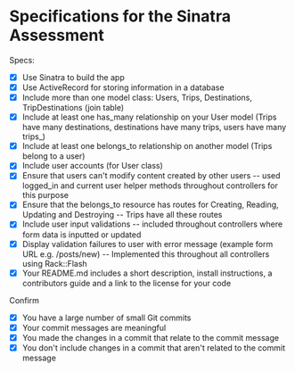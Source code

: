 # Specifications for the Sinatra Assessment

Specs:
- [x] Use Sinatra to build the app
- [x] Use ActiveRecord for storing information in a database
- [x] Include more than one model class: Users, Trips, Destinations, TripDestinations (join table)
- [x] Include at least one has_many relationship on your User model (Trips have many destinations, destinations have many trips, users have many trips_)
- [x] Include at least one belongs_to relationship on another model (Trips belong to a user)
- [x] Include user accounts (for User class)
- [x] Ensure that users can't modify content created by other users -- used logged_in and current user helper methods throughout controllers for this purpose
- [x] Ensure that the belongs_to resource has routes for Creating, Reading, Updating and Destroying -- Trips have all these routes
- [x] Include user input validations -- included throughout controllers where form data is inputted or updated
- [x] Display validation failures to user with error message (example form URL e.g. /posts/new) -- Implemented this throughout all controllers using Rack::Flash
- [x] Your README.md includes a short description, install instructions, a contributors guide and a link to the license for your code

Confirm
- [x] You have a large number of small Git commits
- [x] Your commit messages are meaningful
- [x] You made the changes in a commit that relate to the commit message
- [x] You don't include changes in a commit that aren't related to the commit message
